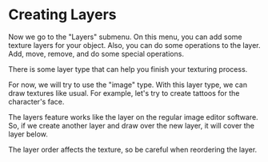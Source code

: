 # Creating Layers

Now we go to the "Layers" submenu. On this menu, you can add some texture layers for your object. Also, you can do some operations to the layer. Add, move, remove, and do some special operations.

There is some layer type that can help you finish your texturing process.

For now, we will try to use the "image" type. With this layer type, we can draw textures like usual. For example, let's try to create tattoos for the character's face.

The layers feature works like the layer on the regular image editor software. So, if we create another layer and draw over the new layer, it will cover the layer below.

The layer order affects the texture, so be careful when reordering the layer.